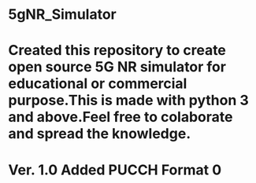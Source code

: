 # 5gNR_Simulator
# Created this repository to create open source 5G NR simulator for educational or commercial purpose.This is made with python 3 and above.Feel free to colaborate and spread the knowledge. 
# Ver. 1.0 Added PUCCH Format 0
